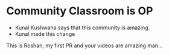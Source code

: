 # Community Classroom is OP

- Kunal Kushwaha says that this community is amazing.
- Kunal made this change

This is Roshan, my first PR and your videos are amazing man...
